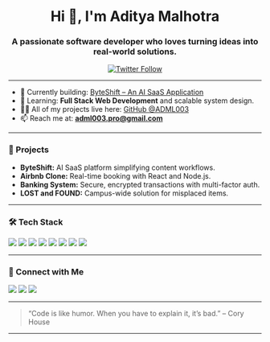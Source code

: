<h1 align="center">Hi 👋, I'm Aditya Malhotra</h1>
<h3 align="center">A passionate software developer who loves turning ideas into real-world solutions.</h3>

<p align="center">
  <a href="https://twitter.com/adml003" target="blank"><img src="https://img.shields.io/twitter/follow/adml003?logo=twitter&style=for-the-badge" alt="Twitter Follow" /></a>
</p>

---

- 🔭 Currently building: [ByteShift – An AI SaaS Application](https://github.com/ADML003/byteshift)
- 🌱 Learning: **Full Stack Web Development** and scalable system design.
- 👨‍💻 All of my projects live here: [GitHub @ADML003](https://github.com/ADML003)
- 📫 Reach me at: **adml003.pro@gmail.com**

---

### 🚀 Projects
- **ByteShift:** AI SaaS platform simplifying content workflows.
- **Airbnb Clone:** Real-time booking with React and Node.js.
- **Banking System:** Secure, encrypted transactions with multi-factor auth.
- **LOST and FOUND:** Campus-wide solution for misplaced items.

---

### 🛠️ Tech Stack
<p align="left">
  <img src="https://img.shields.io/badge/Code-Java-informational?style=flat&logo=java&logoColor=white&color=blue"/>
  <img src="https://img.shields.io/badge/Code-Python-informational?style=flat&logo=python&logoColor=white&color=yellowgreen"/>
  <img src="https://img.shields.io/badge/Frontend-React-informational?style=flat&logo=react&logoColor=white&color=61dafb"/>
  <img src="https://img.shields.io/badge/Backend-Node.js-informational?style=flat&logo=node.js&logoColor=white&color=339933"/>
  <img src="https://img.shields.io/badge/Database-MongoDB-informational?style=flat&logo=mongodb&logoColor=white&color=4DB33D"/>
  <img src="https://img.shields.io/badge/UI-Bootstrap-informational?style=flat&logo=bootstrap&logoColor=white&color=7952B3"/>
  <img src="https://img.shields.io/badge/Tools-Git-informational?style=flat&logo=git&logoColor=white&color=F05032"/>
  <img src="https://img.shields.io/badge/Cloud-Vercel-informational?style=flat&logo=vercel&logoColor=white&color=000000"/>
</p>

---

### 📱 Connect with Me

<p align="left">
  <a href="https://twitter.com/adml003" target="blank"><img src="https://img.shields.io/badge/Twitter-%231DA1F2.svg?&style=for-the-badge&logo=twitter&logoColor=white" /></a>
  <a href="https://www.linkedin.com/in/aditya-malhotra-50884b26a/" target="blank"><img src="https://img.shields.io/badge/LinkedIn-%230077B5.svg?&style=for-the-badge&logo=linkedin&logoColor=white" /></a>
  <a href="https://instagram.com/ig.adml" target="blank"><img src="https://img.shields.io/badge/Instagram-%23E4405F.svg?&style=for-the-badge&logo=instagram&logoColor=white" /></a>
</p>

---

> “Code is like humor. When you have to explain it, it’s bad.” – Cory House

---
